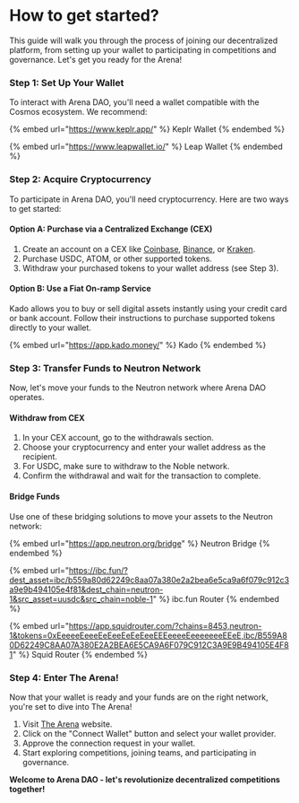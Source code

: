 # How to get started?

This guide will walk you through the process of joining our decentralized platform, from setting up your wallet to participating in competitions and governance. Let's get you ready for the Arena!

### Step 1: Set Up Your Wallet

To interact with Arena DAO, you'll need a wallet compatible with the Cosmos ecosystem. We recommend:

{% embed url="https://www.keplr.app/" %}
Keplr Wallet
{% endembed %}

{% embed url="https://www.leapwallet.io/" %}
Leap Wallet
{% endembed %}

### Step 2: Acquire Cryptocurrency

To participate in Arena DAO, you'll need cryptocurrency. Here are two ways to get started:

#### Option A: Purchase via a Centralized Exchange (CEX)

1. Create an account on a CEX like [Coinbase](https://www.coinbase.com/), [Binance](https://www.binance.com/), or [Kraken](https://www.kraken.com/).
2. Purchase USDC, ATOM, or other supported tokens.
3. Withdraw your purchased tokens to your wallet address (see Step 3).

#### Option B: Use a Fiat On-ramp Service

Kado allows you to buy or sell digital assets instantly using your credit card or bank account. Follow their instructions to purchase supported tokens directly to your wallet.

{% embed url="https://app.kado.money/" %}
Kado
{% endembed %}

### Step 3: Transfer Funds to Neutron Network

Now, let's move your funds to the Neutron network where Arena DAO operates.

#### Withdraw from CEX

1. In your CEX account, go to the withdrawals section.
2. Choose your cryptocurrency and enter your wallet address as the recipient.
3. For USDC, make sure to withdraw to the Noble network.
4. Confirm the withdrawal and wait for the transaction to complete.

#### Bridge Funds

Use one of these bridging solutions to move your assets to the Neutron network:

{% embed url="https://app.neutron.org/bridge" %}
Neutron Bridge
{% endembed %}

{% embed url="https://ibc.fun/?dest_asset=ibc/b559a80d62249c8aa07a380e2a2bea6e5ca9a6f079c912c3a9e9b494105e4f81&dest_chain=neutron-1&src_asset=uusdc&src_chain=noble-1" %}
ibc.fun Router
{% endembed %}

{% embed url="https://app.squidrouter.com/?chains=8453,neutron-1&tokens=0xEeeeeEeeeEeEeeEeEeEeeEEEeeeeEeeeeeeeEEeE,ibc/B559A80D62249C8AA07A380E2A2BEA6E5CA9A6F079C912C3A9E9B494105E4F81" %}
Squid Router
{% endembed %}

### Step 4: Enter The Arena!

Now that your wallet is ready and your funds are on the right network, you're set to dive into The Arena!

1. Visit [The Arena](https://arenadao.org) website.
2. Click on the "Connect Wallet" button and select your wallet provider.
3. Approve the connection request in your wallet.
4. Start exploring competitions, joining teams, and participating in governance.

**Welcome to Arena DAO - let's revolutionize decentralized competitions together!**
